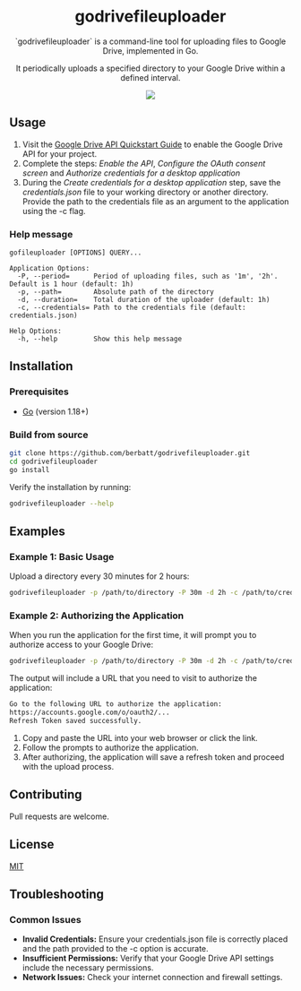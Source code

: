</div>

<div align="center"><h1>godrivefileuploader</h1></div>

<div align="center">
`godrivefileuploader` is a command-line tool for uploading files to Google Drive, implemented in Go.

It periodically uploads a specified directory to your Google Drive within a defined interval. 

![](https://img.shields.io/static/v1?label=Language&message=Go&color=blue&style=flat-square)
</div>


## Usage

1. Visit the [Google Drive API Quickstart Guide](https://developers.google.com/drive/api/quickstart/go#set_up_your_environment) to enable the Google Drive API for your project.
2. Complete the steps: _Enable the API_, _Configure the OAuth consent screen_ and _Authorize credentials for a desktop application_
3. During the _Create credentials for a desktop application_ step, save the _credentials.json_ file to your working directory or another directory. Provide the path to the credentials file as an argument to the application using the -c flag.

### Help message

```
gofileuploader [OPTIONS] QUERY...

Application Options:
  -P, --period=      Period of uploading files, such as '1m', '2h'. Default is 1 hour (default: 1h)
  -p, --path=        Absolute path of the directory
  -d, --duration=    Total duration of the uploader (default: 1h)
  -c, --credentials= Path to the credentials file (default: credentials.json)

Help Options:
  -h, --help         Show this help message
```

## Installation

### Prerequisites
* [Go](https://go.dev/doc/install) (version 1.18+)

### Build from source

```bash
git clone https://github.com/berbatt/godrivefileuploader.git
cd godrivefileuploader 
go install
```

Verify the installation by running:
```bash
godrivefileuploader --help
```

## Examples
### Example 1: Basic Usage

Upload a directory every 30 minutes for 2 hours:
```bash
godrivefileuploader -p /path/to/directory -P 30m -d 2h -c /path/to/credentials.json
```

### Example 2: Authorizing the Application
When you run the application for the first time, it will prompt you to authorize access to your Google Drive:
```bash
godrivefileuploader -p /path/to/directory -P 30m -d 2h -c /path/to/credentials.json
```
The output will include a URL that you need to visit to authorize the application:
```bash
Go to the following URL to authorize the application: 
https://accounts.google.com/o/oauth2/...
Refresh Token saved successfully.
```
1. Copy and paste the URL into your web browser or click the link.
2. Follow the prompts to authorize the application.
3. After authorizing, the application will save a refresh token and proceed with the upload process.

## Contributing

Pull requests are welcome.

## License

[MIT](https://choosealicense.com/licenses/mit/)

## Troubleshooting
### Common Issues
- **Invalid Credentials:** Ensure your credentials.json file is correctly placed and the path provided to the -c option is accurate.
- **Insufficient Permissions:** Verify that your Google Drive API settings include the necessary permissions.
- **Network Issues:** Check your internet connection and firewall settings.